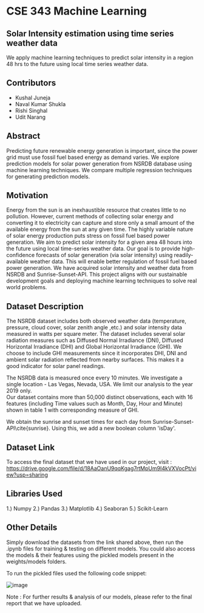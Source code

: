 # CSE 343 Machine Learning

## Solar Intensity estimation using time series weather data

We apply machine learning techniques to predict solar intensity in a region 48 hrs to the future using local time series weather data.

## Contributors
- Kushal Juneja
- Naval Kumar Shukla
- Rishi Singhal
- Udit Narang

## Abstract
Predicting future renewable energy generation is important, since the power grid must use fossil fuel based energy as demand varies. We explore prediction models for solar power generation from NSRDB database using machine learning techniques. We compare multiple regression techniques for generating prediction models.

## Motivation
Energy from the sun is an inexhaustible resource that creates little to no pollution. However, current methods of collecting solar energy and converting it to electricity can capture and store only a small amount of the available energy from the sun at any given time. The highly variable nature of solar energy production puts stress on fossil fuel based power generation. We aim to predict solar intensity for a given area 48 hours into the future using local time-series weather data. Our goal is to provide high-confidence forecasts of solar generation (via solar intensity) using readily-available weather data. This will enable better regulation of fossil fuel based power generation. We have acquired solar intensity and weather data from NSRDB and Sunrise-Sunset-API. This project aligns with our sustainable development goals and deploying machine learning techniques to solve real world problems.

## Dataset Description
The NSRDB dataset includes both observed weather data (temperature, pressure, cloud cover, solar zenith angle ,etc.) and solar intensity data measured in watts per square meter. The dataset includes several solar radiation measures such as Diffused Normal Irradiance (DNI), Diffused Horizontal Irradiance (DHI) and Global Horizontal Irradiance (GHI). We choose to include GHI measurements since it incorporates DHI, DNI and ambient solar radiation reflected from nearby surfaces. This makes it a good indicator for solar panel readings.

The NSRDB data is measured once every 10 minutes. We investigate a single location - Las Vegas, Nevada, USA. We limit our analysis to the year 2019 only.
<br>
Our dataset contains more than 50,000 distinct observations, each with 16 features (including Time values such as Month, Day, Hour and Minute) shown in table 1 with corresponding measure of GHI.

We obtain the sunrise and sunset times for each day from Sunrise-Sunset-API\cite{sunrise}. Using this, we add a new boolean column 'isDay'.

## Dataset Link
To access the final dataset that we have used in our project, visit : https://drive.google.com/file/d/18AaOanU9qqKgag7rtMpUm9I4kVXVocPt/view?usp=sharing

## Libraries Used
1.) Numpy
2.) Pandas
3.) Matplotlib
4.) Seaboran
5.) Scikit-Learn

## Other Details
Simply download the datasets from the link shared above, then run the .ipynb files for training & testing on different models. You could also access the models & their features using the pickled models present in the weights/models folders.

To run the pickled files used the following code snippet:

![image](https://user-images.githubusercontent.com/58341663/143772279-889238f0-9d67-4819-8505-d33eb3a02e15.png)

Note : For further results & analysis of our models, please refer to the final report that we have uploaded.

